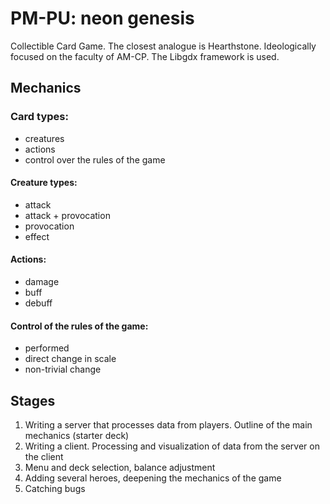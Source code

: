 # PM-PU: neon genesis
Collectible Card Game. The closest analogue is Hearthstone. Ideologically focused on the faculty of AM-CP. The Libgdx framework is used.
## Mechanics
### Card types:
- creatures
- actions
- control over the rules of the game
#### Creature types:
- attack
- attack + provocation
- provocation
- effect
#### Actions:
- damage
- buff
- debuff
#### Control of the rules of the game:
- performed
- direct change in scale
- non-trivial change

## Stages
1. Writing a server that processes data from players. Outline of the main mechanics (starter deck)
2. Writing a client. Processing and visualization of data from the server on the client
3. Menu and deck selection, balance adjustment
4. Adding several heroes, deepening the mechanics of the game
5. Catching bugs
